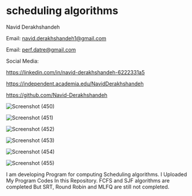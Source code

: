 # scheduling algorithms

 Navid Derakhshandeh
 
Email: navid.derakhshandeh1@gmail.com

Email: perf.datre@gmail.com

Social Media:

https://linkedin.com/in/navid-derakhshandeh-6222331a5

https://independent.academia.edu/NavidDerakhshandeh

https://github.com/Navid-Derakhshandeh

![Screenshot (450)](https://github.com/Navid-Derakhshandeh/scheduling-algorithms/assets/111235264/d109d297-67db-4b2a-a794-0d244fe0c321)

![Screenshot (451)](https://github.com/Navid-Derakhshandeh/scheduling-algorithms/assets/111235264/f74fd4d5-571d-4116-8425-e715b40d1113)

![Screenshot (452)](https://github.com/Navid-Derakhshandeh/scheduling-algorithms/assets/111235264/204be0fb-ee4f-40db-99f8-f0f773bc9f6f)

![Screenshot (453)](https://github.com/Navid-Derakhshandeh/scheduling-algorithms/assets/111235264/d48e6703-8558-4180-875a-a14867d31e8c)

![Screenshot (454)](https://github.com/Navid-Derakhshandeh/scheduling-algorithms/assets/111235264/545da9b1-03c0-4dd8-b9d6-935e9fa98337)

![Screenshot (455)](https://github.com/Navid-Derakhshandeh/scheduling-algorithms/assets/111235264/16b22939-0332-4b46-9bce-d0800c9cae50)

I am developing Program for computing Scheduling algorithms.
I Uploaded My Program Codes In this Repository. 
FCFS and SJF algorithms are completed But SRT, Round Robin and MLFQ are still not completed.
